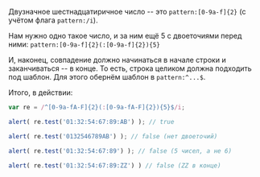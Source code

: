 Двузначное шестнадцатиричное число -- это `pattern:[0-9a-f]{2}` (с учётом флага `pattern:/i`).

Нам нужно одно такое число, и за ним ещё 5 с двоеточиями перед ними: `pattern:[0-9a-f]{2}(:[0-9a-f]{2}){5}`

И, наконец, совпадение должно начинаться в начале строки и заканчиваться -- в конце. То есть, строка целиком должна подходить под шаблон. Для этого обернём шаблон в `pattern:^...$`.

Итого, в действии:

```js run
var re = /^[0-9a-fA-F]{2}(:[0-9a-fA-F]{2}){5}$/i;

alert( re.test('01:32:54:67:89:AB') ); // true

alert( re.test('0132546789AB') ); // false (нет двоеточий)

alert( re.test('01:32:54:67:89') ); // false (5 чисел, а не 6)

alert( re.test('01:32:54:67:89:ZZ') ) // false (ZZ в конце)
```

